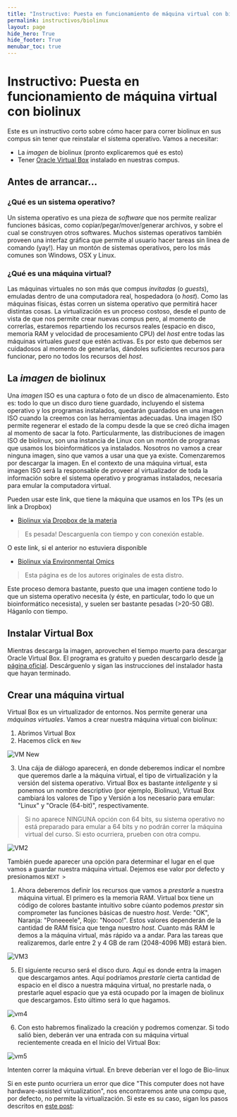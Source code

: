 ```yaml
---
title: "Instructivo: Puesta en funcionamiento de máquina virtual con biolinux"
permalink: instructivos/biolinux
layout: page
hide_hero: True
hide_footer: True
menubar_toc: true
---
```


# Instructivo: Puesta en funcionamiento de máquina virtual con biolinux

Este es un instructivo corto sobre cómo hacer para correr biolinux en sus compus sin tener que reinstalar el sistema operativo. Vamos a necesitar:

- La *imagen* de biolinux (pronto explicaremos qué es esto)
- Tener [Oracle Virtual Box](https://www.virtualbox.org/) instalado en nuestras compus.

## Antes de arrancar... 

### ¿Qué es un sistema operativo?

Un sistema operativo es una pieza de *software* que nos permite realizar funciones básicas, como copiar/pegar/mover/generar archivos, y sobre el cual se construyen otros softwares. Muchos sistemas operativos también proveen una interfaz gráfica que permite al usuario hacer tareas sin linea de comando (yay!). Hay un montón de sistemas operativos, pero los más comunes son Windows, OSX y Linux.

### ¿Qué es una máquina virtual?

Las máquinas virtuales no son más que compus *invitadas* (o *guests*), emuladas dentro de una computadora real, hospedadora (o *host*). Como las máquinas físicas, éstas corren un sistema operativo que permitirá hacer distintas cosas. La virtualización es un proceso costoso, desde el punto de vista de que nos permite crear nuevas compus pero, al momento de correrlas, estaremos repartiendo los recursos reales (espacio en disco, memoria RAM y velocidad de procesamiento CPU) del *host* entre todas las máquinas virtuales *guest* que estén activas. Es por esto que debemos ser cuidadosos al momento de generarlas, dándoles suficientes recursos para funcionar, pero no todos los recursos del *host*.

## La *imagen* de biolinux

Una *imagen* ISO es una captura o foto de un disco de almacenamiento. Esto es: todo lo que un disco duro tiene guardado, incluyendo el sistema operativo y los programas instalados, quedarán guardados en una imagen ISO cuando la creemos con las herramientas adecuadas. Una imagen ISO permite regenerar el estado de la compu desde la que se creó dicha imagen al momento de sacar la foto. Particularmente, las distribuciones de imagen ISO de biolinux, son una instancia de Linux con un montón de programas que usamos los bioinformáticos ya instalados. Nosotros no vamos a crear ninguna imagen, sino que vamos a usar una que ya existe. Comenzaremos por descargar la imagen. En el contexto de una máquina virtual, esta imagen ISO será la responsable de proveer al virtualizador de toda la información sobre el sistema operativo y programas instalados, necesaria para emular la computadora virtual. 

Pueden usar este link, que tiene la máquina que usamos en los TPs (es un link a Dropbox)
- [Biolinux via Dropbox de la materia](https://www.dropbox.com/s/mh71ia4kts0n5ht/IBioinfo-Lubuntu-32.zip?dl=0)
> Es pesada! Descarguenla con tiempo y con conexión estable.

O este link, si el anterior no estuviera disponible
- [Biolinux via Environmental Omics](http://environmentalomics.org/bio-linux-download/)
> Esta página es de los autores originales de esta distro.

Este proceso demora bastante, puesto que una imagen contiene todo lo que un sistema operativo necesita (y éste, en particular, todo lo que un bioinformático necesista), y suelen ser bastante pesadas (>20-50 GB). Háganlo con tiempo.

## Instalar Virtual Box

Mientras descarga la imagen, aprovechen el tiempo muerto para descargar Oracle Virtual Box. El programa es gratuito y pueden descargarlo desde [la página oficial](https://www.virtualbox.org/). Descárguenlo y sigan las instrucciones del instalador hasta que hayan terminado. 

## Crear una máquina virtual

Virtual Box es un virtualizador de entornos. Nos permite generar una *máquinas virtuales*. Vamos a crear nuestra máquina virtual con biolinux:

1. Abrimos Virtual Box
2. Hacemos click en `New`

![VM New](../images/vm1.png)

3. Una cája de diálogo aparecerá, en donde deberemos indicar el nombre que queremos darle a la máquina virtual, el tipo de virtualización y la versión del sistema operativo. Virtual Box es bastante *inteligente* y si ponemos un nombre descriptivo (por ejemplo, Biolinux), Virtual Box cambiará los valores de Tipo y Versión a los necesario para emular: "Linux" y "Oracle (64-bit)", respectivamente.

> Si no aparece NINGUNA opción con 64 bits, su sistema operativo no está preparado para emular a 64 bits y no podrán correr la máquina virtual del curso. Si esto ocurriera, prueben con otra compu.

![VM2](../images/vm2.png)

También puede aparecer una opción para determinar el lugar en el que vamos a guardar nuestra máquina virtual. Dejemos ese valor por defecto y presionamos `NEXT >`

1. Ahora deberemos definir los recursos que vamos a *prestarle* a nuestra máquina virtual. El primero es la memoria RAM. Virtual box tiene un código de colores bastante intuitivo sobre cúanto podemos *prestar* sin comprometer las funciones básicas de nuestro *host*. Verde: "OK", Naranja: "Poneeeele", Rojo: "Noooo!". Estos valores dependerán de la cantidad de RAM física que tenga nuestro *host*. Cuanto más RAM le demos a la máquina virtual, más rápido va a andar. Para las tareas que realizaremos, darle entre 2 y 4 GB de ram (2048-4096 MB) estará bien. 
   
![VM3](../images/vm3.png)

5. El siguiente recurso será el disco duro. Aquí es donde entra la imagen que descargamos antes. Aquí podríamos *prestarle* cierta cantidad de espacio en el disco a nuestra máquina virtual, no prestarle nada, o prestarle aquel espacio que ya está ocupado por la imagen de biolinux que descargamos. Esto último será lo que hagamos.

![vm4](../images/vm4.png)

6. Con esto habremos finalizado la creación y podremos comenzar. Si todo salió bien, deberán ver una entrada con su máquina virtual recientemente creada en el Inicio del Virtual Box:

![vm5](../images/vm4.png)

Intenten correr la máquina virtual. En breve deberían ver el logo de Bio-linux

Si en este punto ocurriera un error que dice "This computer does not have hardware-assisted virtualization", nos encontraremos ante una compu que, por defecto, no permite la virtualización. Si este es su caso, sigan los pasos descritos en [este post](https://www.makeuseof.com/tag/virtualization-issues-simple-solutions/):
